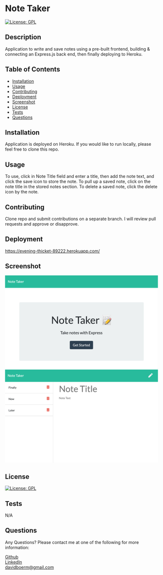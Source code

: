 # Note Taker

[![License: GPL](https://img.shields.io/badge/License-GPL-blue)](https://www.gnu.org/licenses/licenses.html)

## Description
  Application to write and save notes using a pre-built frontend, building & connecting an Express.js back end, then finally deploying to Heroku.
## Table of Contents
- [Installation](#installation)
- [Usage](#usage)
- [Contributing](#contributing)
- [Deployment](#deployment)
- [Screenshot](#screenshot)
- [License](#license)
- [Tests](#test)
- [Questions](#questions)
## Installation
  Application is deployed on Heroku. If you would like to run locally, please feel free to clone this repo.
## Usage
  To use, click in Note Title field and enter a title, then add the note text, and click the save icon to store the note. To pull up a saved note, click on the note title in the stored notes section. To delete a saved note, click the delete icon by the note.
## Contributing
  Clone repo and submit contributions on a separate branch. I will review pull requests and approve or disapprove.
## Deployment
https://evening-thicket-89222.herokuapp.com/
## Screenshot
![Image of App Main (/) Page](./public/assets/images/note-taker-main.png)
![Image of App /notes Page](./public/assets/images/note-taker-notes.png)
## License
[![License: GPL](https://img.shields.io/badge/License-GPL-blue)](https://www.gnu.org/licenses/licenses.html)

## Tests
  N/A
## Questions
  Any Questions? Please contact me at one of the following for more information:

  [Github](https://github.com/davidboerm)  
  [LinkedIn](https://www.linkedin.com/in/davidboerm/)  
  [davidboerm@gmail.com](mailto:davidboerm@gmail.com)
